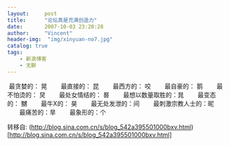 ```yaml
---
layout:     post
title:      "论坛真是充满创造力"
date:       2007-10-03 23:20:28
author:     "Vincent"
header-img:  "img/xinyuan-no7.jpg"
catalog: true
tags:
    - 新浪博客
    - 无聊
---
```



 最贪婪的： 晃
　　最直接的： 昆
　　最西方的： 咬
　　最自豪的： 鹅
　　最不怕烫的： 炅
　　最处女情结的： 晷
　　最想以数量取胜的：晁
　　最变态的： 嬲
　　最牛X的： 昊
　　最无处发泄的：间
　　最刺激宗教人士的：昵
　　最痛苦的：旱
　　最象形的：个





转移自: (http://blog.sina.com.cn/s/blog_542a395501000bxv.html)[http://blog.sina.com.cn/s/blog_542a395501000bxv.html]